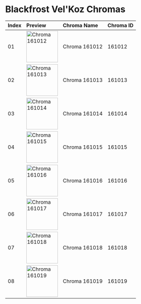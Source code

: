 # Blackfrost Vel'Koz Chromas

| Index | Preview | Chroma Name | Chroma ID |
|:---|:---|:---|:---|
| 01 | <img src='https://raw.communitydragon.org/latest/plugins/rcp-be-lol-game-data/global/default/v1/champion-chroma-images/161/161012.png' alt='Chroma 161012' width='100'> | Chroma 161012 | 161012 |
| 02 | <img src='https://raw.communitydragon.org/latest/plugins/rcp-be-lol-game-data/global/default/v1/champion-chroma-images/161/161013.png' alt='Chroma 161013' width='100'> | Chroma 161013 | 161013 |
| 03 | <img src='https://raw.communitydragon.org/latest/plugins/rcp-be-lol-game-data/global/default/v1/champion-chroma-images/161/161014.png' alt='Chroma 161014' width='100'> | Chroma 161014 | 161014 |
| 04 | <img src='https://raw.communitydragon.org/latest/plugins/rcp-be-lol-game-data/global/default/v1/champion-chroma-images/161/161015.png' alt='Chroma 161015' width='100'> | Chroma 161015 | 161015 |
| 05 | <img src='https://raw.communitydragon.org/latest/plugins/rcp-be-lol-game-data/global/default/v1/champion-chroma-images/161/161016.png' alt='Chroma 161016' width='100'> | Chroma 161016 | 161016 |
| 06 | <img src='https://raw.communitydragon.org/latest/plugins/rcp-be-lol-game-data/global/default/v1/champion-chroma-images/161/161017.png' alt='Chroma 161017' width='100'> | Chroma 161017 | 161017 |
| 07 | <img src='https://raw.communitydragon.org/latest/plugins/rcp-be-lol-game-data/global/default/v1/champion-chroma-images/161/161018.png' alt='Chroma 161018' width='100'> | Chroma 161018 | 161018 |
| 08 | <img src='https://raw.communitydragon.org/latest/plugins/rcp-be-lol-game-data/global/default/v1/champion-chroma-images/161/161019.png' alt='Chroma 161019' width='100'> | Chroma 161019 | 161019 |

